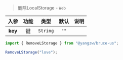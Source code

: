 > 删除LocalStorage - `Web`

入参|功能|类型|默认|说明
:-:|:-:|:-:|:-:|-
**key**|键|`String`|`""`

```js
import { RemoveLStorage } from "@yangzw/bruce-us";

RemoveLStorage("love");
```